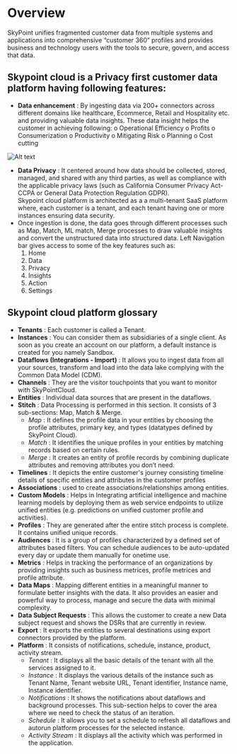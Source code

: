 # Overview
SkyPoint unifies fragmented customer data from multiple systems and applications into comprehensive “customer 360” profiles and provides business and technology users with the tools to secure, govern, and access that data. 
## Skypoint cloud is a Privacy first customer data platform having following features:

- **Data enhancement** : By ingesting data via 200+ connectors across different domains like healthcare, Ecommerce, Retail and Hospitality etc. and providing valuable data insights. These data insight helps the customer in achieving following:
o	Operational Efficiency
o	Profits
o	Consumerization 
o	Productivity
o	Mitigating Risk 
o	Planning
o	Cost cutting

![Alt text](https://github.com/skypointcloud/platform/blob/master/docs/doc_snippets/Dashboard.png)

- **Data Privacy** : It centered around how data should be collected, stored, managed, and shared with any third parties, as well as compliance with the applicable privacy laws (such as California Consumer Privacy Act- CCPA or General Data Protection Regulation GDPR).    
 Skypoint cloud platform is architected as a a multi-tenant SaaS platform where, each customer is a tenant, and each tenant having one or more instances ensuring data security.
- Once ingestion is done, the data goes through different processes such as Map, Match, ML match, Merge processes to draw valuable insights and convert the unstructured data into structured data.
Left Navigation bar gives access to some of the key features such as:
  1. Home
  2. Data
  3. Privacy
  4. Insights
  5. Action
  6. Settings

## **Skypoint cloud platform glossary**
- **Tenants** : Each customer is called a Tenant.
- **Instances** : You can consider them as subsidiaries of a single client. As soon as you create an account on our platform, a default instance is created for you namely Sandbox.
- **Dataflows (Integrations - Import)** : It allows you to ingest data from all your sources, transform and load into the data lake complying with the Common Data Model (CDM).
- **Channels** : They are the visitor touchpoints that you want to monitor with SkyPointCloud.
- **Entities** : Individual data sources that are present in the dataflows.
- **Stitch** : Data Processing is performed in this section. It consists of 3 sub-sections: Map, Match & Merge.
  - *Map* : It defines the profile data in your entities by choosing the profile attributes, primary key, and types (datatypes defined by SkyPoint Cloud).
  - *Match* : It identifies the unique profiles in your entities by matching records based on certain rules.
  - *Merge* : It creates an entity of profile records by combining duplicate attributes and removing attributes you don’t need.
- **Timelines** : It depicts the entire customer's journey consisting timeline details of  specific entities and attributes in the customer profiles 
- **Associations** : used to create associations/relationships among  entities.
- **Custom Models** : Helps in Integrating artificial intelligence and machine learning models by deploying them as web service endpoints to utilize unified entities (e.g. predictions on unified customer profile and activities).
- **Profiles** : They are  generated after the entire stitch process is complete. It contains unified unique records.
- **Audiences** : It is a group of profiles characterized by a defined set of attributes based filters. You can schedule audiences to be auto-updated every day or update them manually for onetime use.
- **Metrics** : Helps in tracking the performance of an organizations by providing insights such as business metrices, profile metrices and profile attribute. 
- **Data Maps** : Mapping different entities in a meaningful manner to formulate better insights with the data.  It also provides an easier and powerful way to process, manage and secure the data with minimal complexity.
- **Data Subject Requests** : This allows the customer to create a new Data subject request and shows the DSRs that are currently in review.
- **Export** : It exports the entities to several destinations  using export connectors provided by the platform.
- **Platform** : It consists of notifications, schedule, instance, product, activity stream.
  - *Tenant* : It displays all the basic details of the tenant with all the services assigned to it.
  - *Instance* : It displays the various details of the instance such as Tenant Name, Tenant website URL, Tenant identifier, Instance name, Instance identifier.
  - *Notifications* : It shows the notifications about dataflows and background processes. This sub-section helps to cover the area where we need to check the status of an iteration.
  - *Schedule* : It allows you to set a schedule to refresh all dataflows and autorun platform processes for the selected instance.
  - *Activity Stream* : It displays all the activity which was performed in the application.

